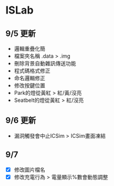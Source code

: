 # ISLab
## 9/5 更新
* 邏輯重疊化簡
* 檔案夾名稱 .data > .img
* 刪除背景自動雜訊傳送功能
* 程式碼格式修正
* 命名邏輯修正
* 修改按鍵位置
* Park的燈從黃紅 > 紅/黃/沒亮
* Seatbelt的燈從黃紅 > 紅/沒亮

## 9/6 更新
* 漏洞觸發會中止ICSim > ICSim畫面凍結

## 9/7
- [x] 修改圖片檔名
- [x] 修改充電行為 > 電量顯示%數會動態調整
